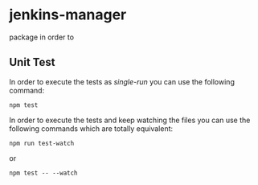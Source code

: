 # jenkins-manager

package in order to

## Unit Test

In order to execute the tests as *single-run* you can use the following command:

`npm test`

In order to execute the tests and keep watching the files you can use the following commands which are totally equivalent:

`npm run test-watch`

or

`npm test -- --watch`
